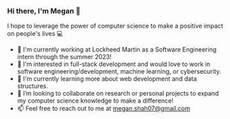 ### Hi there, I'm Megan 💐

I hope to leverage the power of computer science to make a positive impact on people's lives 💻

- 💼 I'm currently working at Lockheed Martin as a Software Engineering intern through the summer 2023!
- 🤔 I'm interested in full-stack development and would love to work in software engineering/development, machine learning, or cybersecurity.
- 🌱 I'm currently learning more about web development and data structures.
- 👯 I’m looking to collaborate on research or personal projects to expand my computer science knowledge to make a difference!
- 📫 Feel free to reach out to me at megan.shah07@gmail.com 
